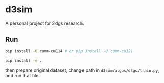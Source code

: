 # d3sim

A personal project for 3dgs research.

## Run 

```bash
pip install -U cumm-cu114 # or pip install -U cumm-cu121

pip install -e .
```

then prepare original dataset, change path in `d3sim/algos/d3gs/train.py`, and run that file.
